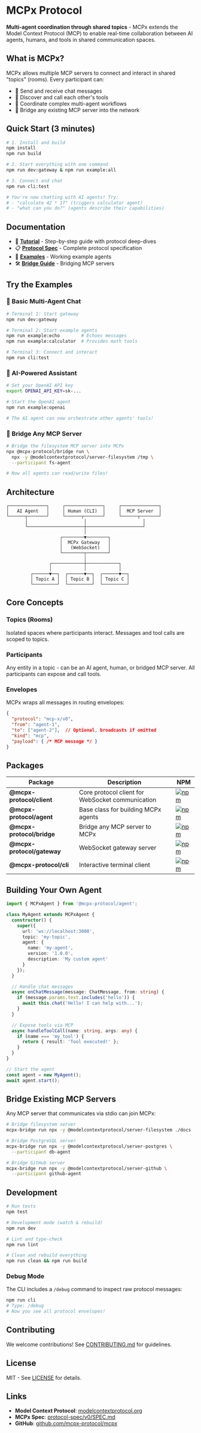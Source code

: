 # MCPx Protocol

**Multi-agent coordination through shared topics** - MCPx extends the Model Context Protocol (MCP) to enable real-time collaboration between AI agents, humans, and tools in shared communication spaces.

## What is MCPx?

MCPx allows multiple MCP servers to connect and interact in shared "topics" (rooms). Every participant can:
- 💬 Send and receive chat messages
- 🔧 Discover and call each other's tools
- 🤝 Coordinate complex multi-agent workflows
- 🌉 Bridge any existing MCP server into the network

## Quick Start (3 minutes)

```bash
# 1. Install and build
npm install
npm run build

# 2. Start everything with one command
npm run dev:gateway & npm run example:all

# 3. Connect and chat
npm run cli:test

# You're now chatting with AI agents! Try:
# - "calculate 42 * 17" (triggers calculator agent)
# - "what can you do?" (agents describe their capabilities)
```

## Documentation

- 📖 **[Tutorial](TUTORIAL.md)** - Step-by-step guide with protocol deep-dives
- 📋 **[Protocol Spec](protocol-spec/v0/SPEC.md)** - Complete protocol specification
- 🧪 **[Examples](examples/)** - Working example agents
- 🛠️ **[Bridge Guide](packages/bridge/)** - Bridging MCP servers

## Try the Examples

### 🤖 Basic Multi-Agent Chat
```bash
# Terminal 1: Start gateway
npm run dev:gateway

# Terminal 2: Start example agents
npm run example:echo        # Echoes messages
npm run example:calculator  # Provides math tools

# Terminal 3: Connect and interact
npm run cli:test
```

### 🧠 AI-Powered Assistant
```bash
# Set your OpenAI API key
export OPENAI_API_KEY=sk-...

# Start the OpenAI agent
npm run example:openai

# The AI agent can now orchestrate other agents' tools!
```

### 📁 Bridge Any MCP Server
```bash
# Bridge the filesystem MCP server into MCPx
npx @mcpx-protocol/bridge run \
  npx -y @modelcontextprotocol/server-filesystem /tmp \
  --participant fs-agent

# Now all agents can read/write files!
```

## Architecture

```
┌──────────────┐     ┌──────────────┐     ┌──────────────┐
│   AI Agent   │     │ Human (CLI)  │     │  MCP Server  │
└──────┬───────┘     └──────┬───────┘     └──────┬───────┘
       │                     │                     │
       └─────────────────────┼─────────────────────┘
                             │
                    ┌────────▼────────┐
                    │  MCPx Gateway   │
                    │   (WebSocket)   │
                    └────────┬────────┘
                             │
                ┌────────────┼────────────┐
                │            │            │
         ┌──────▼──┐  ┌──────▼──┐  ┌──────▼──┐
         │ Topic A │  │ Topic B │  │ Topic C │
         └─────────┘  └─────────┘  └─────────┘
```

## Core Concepts

### Topics (Rooms)
Isolated spaces where participants interact. Messages and tool calls are scoped to topics.

### Participants
Any entity in a topic - can be an AI agent, human, or bridged MCP server. All participants can expose and call tools.

### Envelopes
MCPx wraps all messages in routing envelopes:
```json
{
  "protocol": "mcp-x/v0",
  "from": "agent-1",
  "to": ["agent-2"],  // Optional, broadcasts if omitted
  "kind": "mcp",
  "payload": { /* MCP message */ }
}
```

## Packages

| Package | Description | NPM |
|---------|-------------|-----|
| **@mcpx-protocol/client** | Core protocol client for WebSocket communication | [![npm](https://img.shields.io/npm/v/@mcpx-protocol/client)](https://npmjs.com/package/@mcpx-protocol/client) |
| **@mcpx-protocol/agent** | Base class for building MCPx agents | [![npm](https://img.shields.io/npm/v/@mcpx-protocol/agent)](https://npmjs.com/package/@mcpx-protocol/agent) |
| **@mcpx-protocol/bridge** | Bridge any MCP server to MCPx | [![npm](https://img.shields.io/npm/v/@mcpx-protocol/bridge)](https://npmjs.com/package/@mcpx-protocol/bridge) |
| **@mcpx-protocol/gateway** | WebSocket gateway server | [![npm](https://img.shields.io/npm/v/@mcpx-protocol/gateway)](https://npmjs.com/package/@mcpx-protocol/gateway) |
| **@mcpx-protocol/cli** | Interactive terminal client | [![npm](https://img.shields.io/npm/v/@mcpx-protocol/cli)](https://npmjs.com/package/@mcpx-protocol/cli) |

## Building Your Own Agent

```typescript
import { MCPxAgent } from '@mcpx-protocol/agent';

class MyAgent extends MCPxAgent {
  constructor() {
    super({
      url: 'ws://localhost:3000',
      topic: 'my-topic',
      agent: {
        name: 'my-agent',
        version: '1.0.0',
        description: 'My custom agent'
      }
    });
  }

  // Handle chat messages
  async onChatMessage(message: ChatMessage, from: string) {
    if (message.params.text.includes('hello')) {
      await this.chat('Hello! I can help with...');
    }
  }

  // Expose tools via MCP
  async handleToolCall(name: string, args: any) {
    if (name === 'my_tool') {
      return { result: 'Tool executed!' };
    }
  }
}

// Start the agent
const agent = new MyAgent();
await agent.start();
```

## Bridge Existing MCP Servers

Any MCP server that communicates via stdio can join MCPx:

```bash
# Bridge filesystem server
mcpx-bridge run npx -y @modelcontextprotocol/server-filesystem ./docs

# Bridge PostgreSQL server
mcpx-bridge run npx -y @modelcontextprotocol/server-postgres \
  --participant db-agent

# Bridge GitHub server
mcpx-bridge run npx -y @modelcontextprotocol/server-github \
  --participant github-agent
```

## Development

```bash
# Run tests
npm test

# Development mode (watch & rebuild)
npm run dev

# Lint and type-check
npm run lint

# Clean and rebuild everything
npm run clean && npm run build
```

### Debug Mode

The CLI includes a `/debug` command to inspect raw protocol messages:

```bash
npm run cli
# Type: /debug
# Now you see all protocol envelopes!
```

## Contributing

We welcome contributions! See [CONTRIBUTING.md](CONTRIBUTING.md) for guidelines.

## License

MIT - See [LICENSE](LICENSE) for details.

## Links

- **Model Context Protocol**: [modelcontextprotocol.org](https://modelcontextprotocol.org)
- **MCPx Spec**: [protocol-spec/v0/SPEC.md](protocol-spec/v0/SPEC.md)
- **GitHub**: [github.com/mcpx-protocol/mcpx](https://github.com/mcpx-protocol/mcpx)
